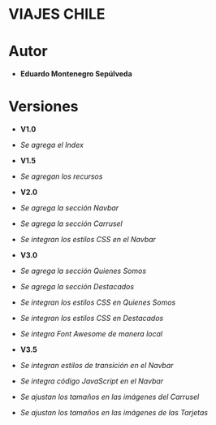# VIAJES CHILE

# Autor

* **Eduardo Montenegro Sepúlveda**

# Versiones

* **V1.0**

* *Se agrega el Index*

* **V1.5**

* *Se agregan los recursos*

* **V2.0**

* *Se agrega la sección Navbar*
* *Se agrega la sección Carrusel*

* *Se integran los estilos CSS en el Navbar*

* **V3.0**

* *Se agrega la sección Quienes Somos*
* *Se agrega la sección Destacados*

* *Se integran los estilos CSS en Quienes Somos*
* *Se integran los estilos CSS en Destacados*

* *Se integra Font Awesome de manera local*

* **V3.5**

* *Se integran estilos de transición en el Navbar*

* *Se integra código JavaScript en el Navbar*

* *Se ajustan los tamaños en las imágenes del Carrusel*
* *Se ajustan los tamaños en las imágenes de las Tarjetas*
